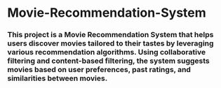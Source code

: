 # Movie-Recommendation-System

### This project is a Movie Recommendation System that helps users discover movies tailored to their tastes by leveraging various recommendation algorithms. Using collaborative filtering and content-based filtering, the system suggests movies based on user preferences, past ratings, and similarities between movies.
